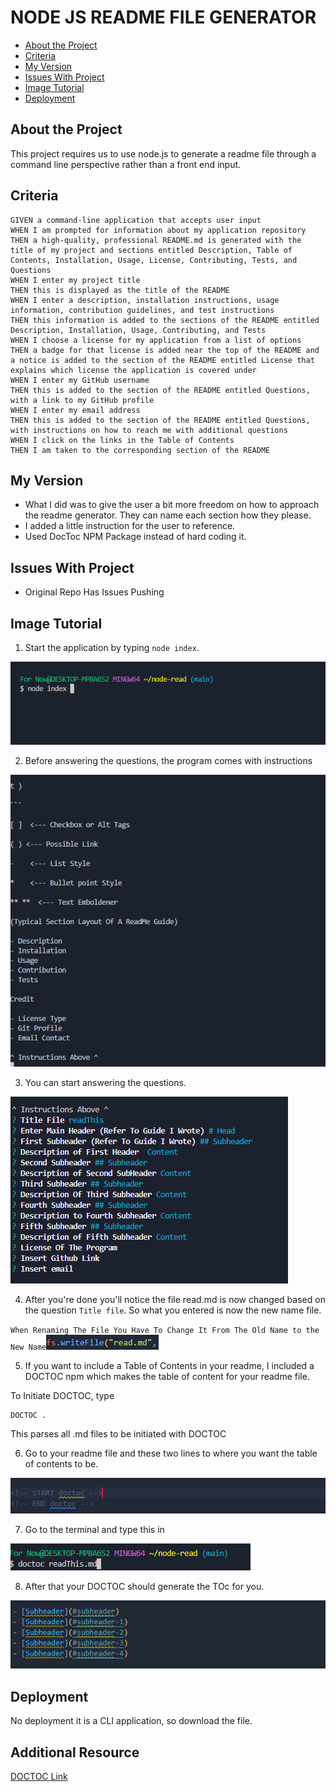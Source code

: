 # NODE JS README FILE GENERATOR

<!-- START doctoc generated TOC please keep comment here to allow auto update -->
<!-- DON'T EDIT THIS SECTION, INSTEAD RE-RUN doctoc TO UPDATE -->


- [About the Project](#about-the-project)
- [Criteria](#criteria)
- [My Version](#my-version)
- [Issues With Project](#issues-with-project)
- [Image Tutorial](#image-tutorial)
- [Deployment](#deployment)

<!-- END doctoc generated TOC please keep comment here to allow auto update -->

## About the Project
This project requires us to use node.js to generate a readme file through a command line perspective rather than a front end input.

## Criteria 

```
GIVEN a command-line application that accepts user input
WHEN I am prompted for information about my application repository
THEN a high-quality, professional README.md is generated with the title of my project and sections entitled Description, Table of Contents, Installation, Usage, License, Contributing, Tests, and Questions
WHEN I enter my project title
THEN this is displayed as the title of the README
WHEN I enter a description, installation instructions, usage information, contribution guidelines, and test instructions
THEN this information is added to the sections of the README entitled Description, Installation, Usage, Contributing, and Tests
WHEN I choose a license for my application from a list of options
THEN a badge for that license is added near the top of the README and a notice is added to the section of the README entitled License that explains which license the application is covered under
WHEN I enter my GitHub username
THEN this is added to the section of the README entitled Questions, with a link to my GitHub profile
WHEN I enter my email address
THEN this is added to the section of the README entitled Questions, with instructions on how to reach me with additional questions
WHEN I click on the links in the Table of Contents
THEN I am taken to the corresponding section of the README

```
## My Version

* What I did was to give the user a bit more freedom on how to approach the readme generator. They can name each section how they please.
* I added a little instruction for the user to reference.
* Used DocToc NPM Package instead of hard coding it. 


## Issues With Project


* Original Repo Has Issues Pushing

## Image Tutorial

1. Start the application by typing `node index`.

![Start Typing Node Index ](/assets/intro.PNG)

2. Before answering the questions, the program comes with instructions

![Guide Provided ](/assets/steps.PNG)

3. You can start answering the questions.

![Guide Provided ](/assets/readquestions.PNG)

4. After you're done you'll notice the file read.md is now changed based on the question `Title file`. So what you entered is now the new name file. 

`When Renaming The File You Have To Change It From The Old Name to the New Name`![Change The Name ](/assets/readmename.PNG)

5. If you want to include a Table of Contents in your readme, I included a DOCTOC npm which makes the table of content for your readme file. 

To Initiate DOCTOC, type
```
DOCTOC .

```
This parses all .md files to be initiated with DOCTOC


6. Go to your readme file and these two lines to where you want the table of contents to be. 

![Add the lines bart ](/assets/doctoc.PNG)

7. Go to the terminal and type this in 


![Initate DOCTOC for file ](/assets/toc.PNG)

8. After that your DOCTOC should generate the TOc for you.

![TOC Created ](/assets/toc1.PNG)

## Deployment
No deployment it is a CLI application, so download the file.

## Additional Resource 

[DOCTOC Link](https://www.npmjs.com/package/doctoc#installation)